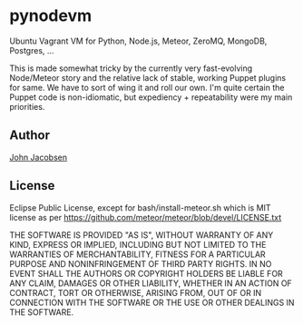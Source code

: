 pynodevm
========

Ubuntu Vagrant VM for Python, Node.js, Meteor, ZeroMQ, MongoDB, Postgres, ...

This is made somewhat tricky by the currently very fast-evolving
Node/Meteor story and the relative lack of stable, working Puppet
plugins for same. We have to sort of wing it and roll our own. I'm
quite certain the Puppet code is non-idiomatic, but expediency +
repeatability were my main priorities.

## Author

[John Jacobsen](http://eigenhombre.com)

## License

Eclipse Public License, except for bash/install-meteor.sh which is MIT license as per 
https://github.com/meteor/meteor/blob/devel/LICENSE.txt


THE SOFTWARE IS PROVIDED "AS IS", WITHOUT WARRANTY OF ANY KIND, EXPRESS OR
IMPLIED, INCLUDING BUT NOT LIMITED TO THE WARRANTIES OF MERCHANTABILITY,
FITNESS FOR A PARTICULAR PURPOSE AND NONINFRINGEMENT OF THIRD PARTY RIGHTS. IN
NO EVENT SHALL THE AUTHORS OR COPYRIGHT HOLDERS BE LIABLE FOR ANY CLAIM,
DAMAGES OR OTHER LIABILITY, WHETHER IN AN ACTION OF CONTRACT, TORT OR
OTHERWISE, ARISING FROM, OUT OF OR IN CONNECTION WITH THE SOFTWARE OR THE USE
OR OTHER DEALINGS IN THE SOFTWARE.
